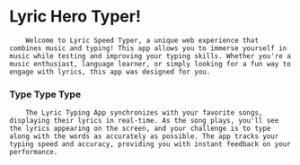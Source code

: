 # Lyric Hero Typer!
        Welcome to Lyric Speed Typer, a unique web experience that combines music and typing! This app allows you to immerse yourself in music while testing and improving your typing skills. Whether you're a music enthusiast, language learner, or simply looking for a fun way to engage with lyrics, this app was designed for you.
### Type Type Type 
        The Lyric Typing App synchronizes with your favorite songs, displaying their lyrics in real-time. As the song plays, you'll see the lyrics appearing on the screen, and your challenge is to type along with the words as accurately as possible. The app tracks your typing speed and accuracy, providing you with instant feedback on your performance.
